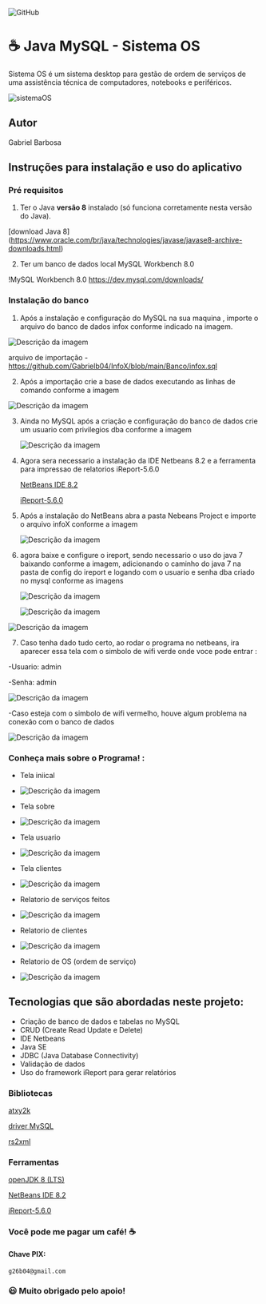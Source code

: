 ![GitHub](https://img.shields.io/github/license/professorjosedeassis/infoX)

# ☕ Java MySQL - Sistema OS
Sistema OS é um sistema desktop para gestão de ordem de serviços de uma assistência técnica de computadores, notebooks e periféricos.

![sistemaOS](https://github.com/Gabrielb04/InfoX/blob/main/assets/Captura%20de%20Tela.png)

## Autor
Gabriel Barbosa
## Instruções para instalação e uso do aplicativo
### Pré requisitos
1) Ter o Java **versão 8** instalado (só funciona corretamente nesta versão do Java). 

[download Java 8]  (https://www.oracle.com/br/java/technologies/javase/javase8-archive-downloads.html)

2) Ter um banco de dados local MySQL Workbench 8.0

 !MySQL Workbench 8.0 https://dev.mysql.com/downloads/

 ### Instalação do banco
1) Após a instalação e configuração do MySQL na sua maquina , importe o arquivo do banco de dados infox conforme indicado na imagem.

![Descrição da imagem](https://raw.githubusercontent.com/Gabrielb04/InfoX/main/assets/Captura%20de%20Tela%201.png)

arquivo de importação - https://github.com/Gabrielb04/InfoX/blob/main/Banco/infox.sql

2) Após a importação crie a base de dados executando as linhas de comando conforme a imagem

![Descrição da imagem](https://github.com/Gabrielb04/InfoX/blob/main/assets/Captura%20de%20Tela%202.png)

3) Ainda no MySQL após a criação e configuração do banco de dados crie um usuario com privilegios dba conforme a imagem

   ![Descrição da imagem](https://github.com/Gabrielb04/InfoX/blob/main/assets/Captura%20de%20Tela%203.png)

4) Agora sera necessario a instalação da IDE Netbeans 8.2 e a ferramenta para impressao de relatorios iReport-5.6.0

   [NetBeans IDE 8.2](https://filehippo.com/download_netbeans/8.2/)

   [iReport-5.6.0](https://sourceforge.net/projects/ireport/)

5) Após a instalação do NetBeans abra a pasta Nebeans Project e importe o arquivo infoX conforme a imagem

   ![Descrição da imagem](https://github.com/Gabrielb04/InfoX/blob/main/assets/Captura%20de%20Tela%205.png)

6) agora baixe e configure o ireport, sendo necessario o uso do java 7 baixando conforme a imagem, adicionando o caminho do java 7 na pasta de config do ireport e  logando com o usuario e senha dba criado no mysql conforme as imagens

   ![Descrição da imagem](https://github.com/Gabrielb04/InfoX/blob/main/assets/Captura%20de%20Tela%206.png)

   
   ![Descrição da imagem](https://github.com/Gabrielb04/InfoX/blob/main/assets/Captura%20de%20Tela%207.png)
   
  
  ![Descrição da imagem](https://github.com/Gabrielb04/InfoX/blob/main/assets/Captura%20de%20Tela%204.png)


7) Caso tenha dado tudo certo, ao rodar o programa no netbeans, ira aparecer essa tela com o simbolo de wifi verde onde voce pode entrar :

-Usuario: admin

-Senha: admin 

 ![Descrição da imagem](https://github.com/Gabrielb04/InfoX/blob/main/assets/Captura%20de%20Tela%20x1.PNG)
 

 -Caso esteja com o simbolo de wifi vermelho, houve algum problema na conexão com o banco de dados 

  ![Descrição da imagem](https://github.com/Gabrielb04/InfoX/blob/main/assets/Captura%20de%20Tela%20x2.png)


  ### Conheça mais sobre o Programa! :

  - Tela iniical
    

  -  ![Descrição da imagem](https://github.com/Gabrielb04/InfoX/blob/main/assets/Captura%20de%20Tela%208.png)
    

  -  Tela sobre


  -  ![Descrição da imagem](https://github.com/Gabrielb04/InfoX/blob/main/assets/Captura%20de%20Tela%209.png)



  -  Tela usuario

    
  -  ![Descrição da imagem](https://github.com/Gabrielb04/InfoX/blob/main/assets/Captura%20de%20Tela%2010.png)

  
  -  Tela clientes

    
  -  ![Descrição da imagem](https://github.com/Gabrielb04/InfoX/blob/main/assets/Captura%20de%20Tela%2011.png)


  -  Relatorio de serviços feitos

    
  -  ![Descrição da imagem](https://github.com/Gabrielb04/InfoX/blob/main/assets/Captura%20de%20Tela%2012.png)


   -  Relatorio de clientes

    
  -  ![Descrição da imagem](https://github.com/Gabrielb04/InfoX/blob/main/assets/Captura%20de%20Tela%2014.png)



  -  Relatorio de OS (ordem de serviço)

    
  -  ![Descrição da imagem](https://github.com/Gabrielb04/InfoX/blob/main/assets/Captura%20de%20Tela%2013.png)


## Tecnologias que são abordadas neste projeto:
- Criação de banco de dados e tabelas no MySQL
- CRUD (Create Read Update e Delete)
- IDE Netbeans
- Java SE
- JDBC (Java Database Connectivity)
- Validação de dados
- Uso do framework iReport para gerar relatórios


### Bibliotecas
[atxy2k](http://atxy2k.github.io/RestrictedTextField/)

[driver MySQL](https://dev.mysql.com/downloads/connector/j/)

[rs2xml](https://sourceforge.net/projects/finalangelsanddemons/files/rs2xml.jar/download)
### Ferramentas
[openJDK 8 (LTS)](https://adoptopenjdk.net/)

[NetBeans IDE 8.2](https://filehippo.com/download_netbeans/8.2/)

[iReport-5.6.0](https://sourceforge.net/projects/ireport/)



### Você pode me pagar um café! ☕

#### Chave PIX:
` g26b04@gmail.com `



### :smiley: Muito obrigado pelo apoio!

 


   
